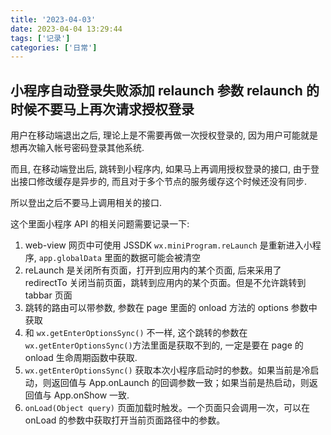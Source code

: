 ```yaml
---
title: '2023-04-03'
date: 2023-04-04 13:29:44
tags: ['记录']
categories: ['日常']
---
```


## 小程序自动登录失败添加 relaunch 参数 relaunch 的时候不要马上再次请求授权登录

用户在移动端退出之后, 理论上是不需要再做一次授权登录的, 因为用户可能就是想再次输入帐号密码登录其他系统.

而且, 在移动端登出后, 跳转到小程序内, 如果马上再调用授权登录的接口, 由于登出接口修改缓存是异步的, 而且对于多个节点的服务缓存这个时候还没有同步.

所以登出之后不要马上调用相关的接口.

这个里面小程序 API 的相关问题需要记录一下:

1. web-view 网页中可使用 JSSDK `wx.miniProgram.reLaunch` 是重新进入小程序, `app.globalData` 里面的数据可能会被清空
2. reLaunch 是关闭所有页面，打开到应用内的某个页面, 后来采用了 redirectTo 关闭当前页面，跳转到应用内的某个页面。但是不允许跳转到 tabbar 页面
3. 跳转的路由可以带参数, 参数在 page 里面的 onload 方法的 options 参数中获取
4. 和 `wx.getEnterOptionsSync()` 不一样, 这个跳转的参数在 `wx.getEnterOptionsSync()`方法里面是获取不到的, 一定是要在 page 的 onload 生命周期函数中获取.
5. `wx.getEnterOptionsSync()` 获取本次小程序启动时的参数。如果当前是冷启动，则返回值与 App.onLaunch 的回调参数一致；如果当前是热启动，则返回值与 App.onShow 一致.
6. `onLoad(Object query)` 页面加载时触发。一个页面只会调用一次，可以在 onLoad 的参数中获取打开当前页面路径中的参数。
